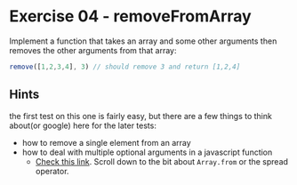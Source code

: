 # Exercise 04 - removeFromArray

Implement a function that takes an array and some other arguments then removes the other arguments from that array:

```javascript
remove([1,2,3,4], 3) // should remove 3 and return [1,2,4]
```



## Hints
the first test on this one is fairly easy, but there are a few things to think about(or google) here for the later tests:
- how to remove a single element from an array
- how to deal with multiple optional arguments in a javascript function
  - [Check this link](https://developer.mozilla.org/en-US/docs/Web/JavaScript/Reference/Functions/arguments).  Scroll down to the bit about `Array.from` or the spread operator.
